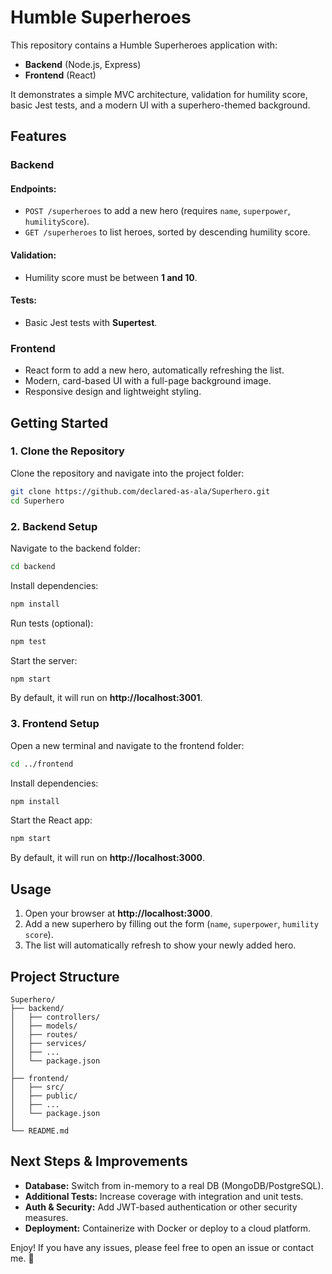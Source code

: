 # Humble Superheroes

This repository contains a Humble Superheroes application with:

- **Backend** (Node.js, Express)
- **Frontend** (React)

It demonstrates a simple MVC architecture, validation for humility score, basic Jest tests, and a modern UI with a superhero-themed background.

## Features

### Backend
#### Endpoints:
- `POST /superheroes` to add a new hero (requires `name`, `superpower`, `humilityScore`).
- `GET /superheroes` to list heroes, sorted by descending humility score.

#### Validation:
- Humility score must be between **1 and 10**.

#### Tests:
- Basic Jest tests with **Supertest**.

### Frontend
- React form to add a new hero, automatically refreshing the list.
- Modern, card-based UI with a full-page background image.
- Responsive design and lightweight styling.

## Getting Started

### 1. Clone the Repository
Clone the repository and navigate into the project folder:

```sh
git clone https://github.com/declared-as-ala/Superhero.git
cd Superhero
```

### 2. Backend Setup
Navigate to the backend folder:

```sh
cd backend
```

Install dependencies:

```sh
npm install
```

Run tests (optional):

```sh
npm test
```

Start the server:

```sh
npm start
```

By default, it will run on **http://localhost:3001**.

### 3. Frontend Setup
Open a new terminal and navigate to the frontend folder:

```sh
cd ../frontend
```

Install dependencies:

```sh
npm install
```

Start the React app:

```sh
npm start
```

By default, it will run on **http://localhost:3000**.

## Usage
1. Open your browser at **http://localhost:3000**.
2. Add a new superhero by filling out the form (`name`, `superpower`, `humility score`).
3. The list will automatically refresh to show your newly added hero.

## Project Structure

```
Superhero/
├── backend/
│   ├── controllers/
│   ├── models/
│   ├── routes/
│   ├── services/
│   ├── ...
│   └── package.json
│
├── frontend/
│   ├── src/
│   ├── public/
│   ├── ...
│   └── package.json
│
└── README.md
```

## Next Steps & Improvements
- **Database:** Switch from in-memory to a real DB (MongoDB/PostgreSQL).
- **Additional Tests:** Increase coverage with integration and unit tests.
- **Auth & Security:** Add JWT-based authentication or other security measures.
- **Deployment:** Containerize with Docker or deploy to a cloud platform.

Enjoy! If you have any issues, please feel free to open an issue or contact me. 🚀
